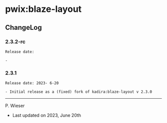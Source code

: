 # pwix:blaze-layout

## ChangeLog

### 2.3.2-rc

    Release date: 

    - 

### 2.3.1

    Release date: 2023- 6-20

    - Initial release as a (fixed) fork of kadira:blaze-layout v 2.3.0

---
P. Wieser
- Last updated on 2023, June 20th

